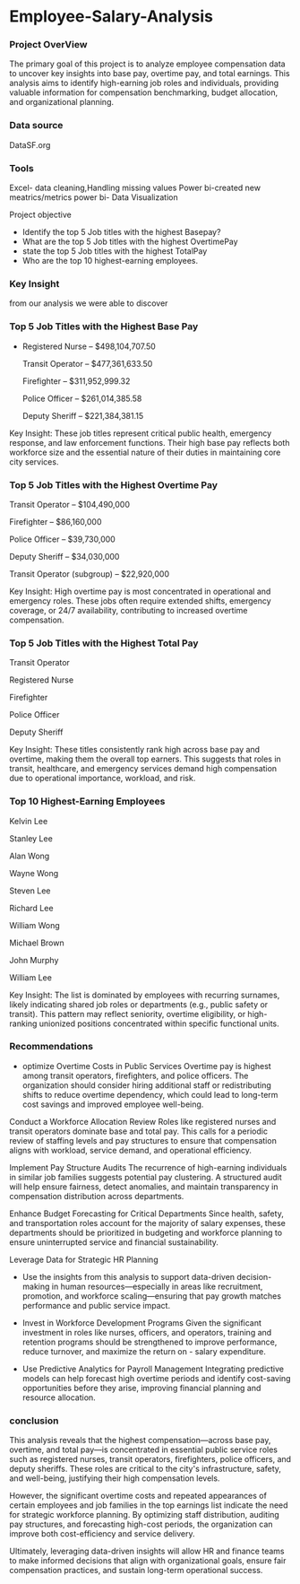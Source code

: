 # Employee-Salary-Analysis

### Project OverView

The primary goal of this project is to analyze employee compensation data to uncover key insights into base pay, overtime pay, and total earnings. This analysis aims to identify high-earning job roles and individuals, providing valuable information for compensation benchmarking, budget allocation, and organizational planning.

### Data source

 DataSF.org

### Tools
 
 Excel- data cleaning,Handling missing values
 Power bi-created new meatrics/metrics
 power bi- Data Visualization

 Project objective
 
- Identify the top 5 Job titles with the highest Basepay?
- What are the top 5 Job titles with the highest OvertimePay
- state the top 5 Job titles with the highest TotalPay
- Who are the top 10 highest-earning employees. 


### Key Insight

from our analysis we were able to discover

 ### Top 5 Job Titles with the Highest Base Pay

- Registered Nurse – $498,104,707.50

  Transit Operator – $477,361,633.50

   Firefighter – $311,952,999.32

  Police Officer – $261,014,385.58

  Deputy Sheriff – $221,384,381.15

Key Insight: These job titles represent critical public health, emergency response, and law enforcement functions. Their high base pay reflects both workforce size and the essential nature of their duties in maintaining core city services.


### Top 5 Job Titles with the Highest Overtime Pay

  Transit Operator – $104,490,000

   Firefighter – $86,160,000

  Police Officer – $39,730,000

   Deputy Sheriff – $34,030,000

  Transit Operator (subgroup) – $22,920,000

Key Insight: High overtime pay is most concentrated in operational and emergency roles. These jobs often require extended shifts, emergency coverage, or 24/7 availability, contributing to increased overtime compensation.


### Top 5 Job Titles with the Highest Total Pay

  Transit Operator

  Registered Nurse

  Firefighter

  Police Officer

  Deputy Sheriff

Key Insight: These titles consistently rank high across base pay and overtime, making them the overall top earners. This suggests that roles in transit, healthcare, and emergency services demand high compensation due to operational importance, workload, and risk.


### Top 10 Highest-Earning Employees

  Kelvin Lee

  Stanley Lee

  Alan Wong

   Wayne Wong

   Steven Lee

   Richard Lee

   William Wong

  Michael Brown

  John Murphy

  William Lee

Key Insight: The list is dominated by employees with recurring surnames, likely indicating shared job roles or departments (e.g., public safety or transit). This pattern may reflect seniority, overtime eligibility, or high-ranking unionized positions concentrated within specific functional units.


### Recommendations

   - optimize Overtime Costs in Public Services
       Overtime pay is highest among transit operators, firefighters, and police officers. The organization should consider hiring additional staff or redistributing shifts to reduce overtime dependency, which
        could lead to long-term cost savings and improved employee well-being.

  Conduct a Workforce Allocation Review
    Roles like registered nurses and transit operators dominate base and total pay. This calls for a periodic review of staffing levels and pay structures to ensure that compensation aligns with workload,
    service demand, and operational efficiency.

  Implement Pay Structure Audits
    The recurrence of high-earning individuals in similar job families suggests potential pay clustering. A structured audit will help ensure fairness, detect anomalies, and maintain transparency in
     compensation distribution across departments.

  Enhance Budget Forecasting for Critical Departments
    Since health, safety, and transportation roles account for the majority of salary expenses, these departments should be prioritized in budgeting and workforce planning to ensure uninterrupted service and          financial sustainability.

Leverage Data for Strategic HR Planning
   - Use the insights from this analysis to support data-driven decision-making in human resources—especially in areas like recruitment, promotion, and workforce scaling—ensuring that pay growth matches performance and public service impact.

   - Invest in Workforce Development Programs
      Given the significant investment in roles like nurses, officers, and operators, training and retention programs should be strengthened to improve performance, reduce turnover, and maximize the return on -  salary expenditure.

   - Use Predictive Analytics for Payroll Management
       Integrating predictive models can help forecast high overtime periods and identify cost-saving opportunities before they arise, improving financial planning and resource allocation.


### conclusion

 This analysis reveals that the highest compensation—across base pay, overtime, and total pay—is concentrated in essential public service roles such as registered nurses, transit operators, firefighters, police   officers, and deputy sheriffs. These roles are critical to the city's infrastructure, safety, and well-being, justifying their high compensation levels.

 However, the significant overtime costs and repeated appearances of certain employees and job families in the top earnings list indicate the need for strategic workforce planning. By optimizing staff         distribution, auditing pay structures, and forecasting high-cost periods, the organization can improve both cost-efficiency and service delivery.

 Ultimately, leveraging data-driven insights will allow HR and finance teams to make informed decisions that align with organizational goals, ensure fair compensation practices, and sustain long-term operational success.



